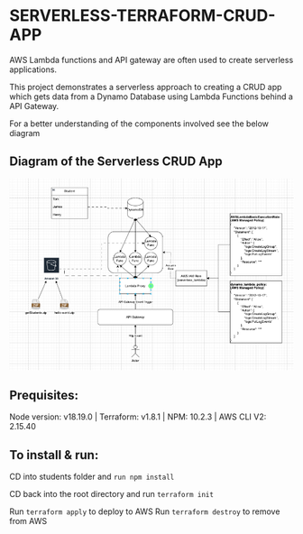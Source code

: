 # SERVERLESS-TERRAFORM-CRUD-APP

AWS Lambda functions and API gateway are often used to create serverless
applications.

This project demonstrates a serverless approach to creating a CRUD app which gets data from a Dynamo Database
using Lambda Functions behind a API Gateway.

For a better understanding of the components involved see the below diagram

## Diagram of the Serverless CRUD App
![alt text](https://github.com/aftab97/SERVERLESS-TERRAFORM-CRUD-APP/blob/main/diagram.png?raw=true)

## Prequisites:

Node version: v18.19.0 | Terraform: v1.8.1 | NPM: 10.2.3 | AWS CLI V2: 2.15.40

## To install & run:

CD into students folder and ``run npm install``

CD back into the root directory and run ``terraform init``

Run ``terraform apply`` to deploy to AWS
Run ``terraform destroy`` to remove from AWS